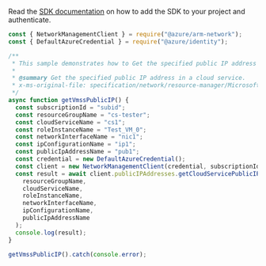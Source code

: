 Read the [SDK documentation](https://github.com/Azure/azure-sdk-for-js/blob/%40azure%2Farm-network_28.0.0/sdk/network/arm-network/README.md) on how to add the SDK to your project and authenticate.

```javascript
const { NetworkManagementClient } = require("@azure/arm-network");
const { DefaultAzureCredential } = require("@azure/identity");

/**
 * This sample demonstrates how to Get the specified public IP address in a cloud service.
 *
 * @summary Get the specified public IP address in a cloud service.
 * x-ms-original-file: specification/network/resource-manager/Microsoft.Network/stable/2021-08-01/examples/CloudServicePublicIpGet.json
 */
async function getVmssPublicIP() {
  const subscriptionId = "subid";
  const resourceGroupName = "cs-tester";
  const cloudServiceName = "cs1";
  const roleInstanceName = "Test_VM_0";
  const networkInterfaceName = "nic1";
  const ipConfigurationName = "ip1";
  const publicIpAddressName = "pub1";
  const credential = new DefaultAzureCredential();
  const client = new NetworkManagementClient(credential, subscriptionId);
  const result = await client.publicIPAddresses.getCloudServicePublicIPAddress(
    resourceGroupName,
    cloudServiceName,
    roleInstanceName,
    networkInterfaceName,
    ipConfigurationName,
    publicIpAddressName
  );
  console.log(result);
}

getVmssPublicIP().catch(console.error);
```

